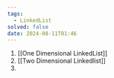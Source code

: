```yaml
---
tags:
  - LinkedList
solved: false
date: 2024-08-11T01:46
---
```

1. [[One Dimensional LinkedList]]
2. [[Two Dimensional Linkedlist]]
3. 